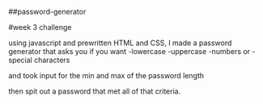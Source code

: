 ##password-generator

#week 3 challenge

using javascript and prewritten HTML and CSS, I made a password generator that asks you if you want
-lowercase
-uppercase
-numbers
or 
-special characters

and took input for the min and max of the password length

then spit out a password that met all of that criteria.
